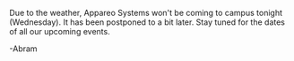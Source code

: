 Due to the weather, Appareo Systems won't be coming to campus tonight (Wednesday). It has been postponed to a bit later. Stay tuned for the dates of all our upcoming events.

-Abram